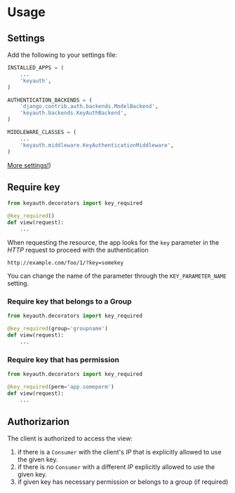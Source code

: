 # Usage

## Settings

Add the following to your settings file:

```python
INSTALLED_APPS = (
    ...
    'keyauth',
)

AUTHENTICATION_BACKENDS = (
    'django.contrib.auth.backends.ModelBackend',
    'keyauth.backends.KeyAuthBackend',
)

MIDDLEWARE_CLASSES = (
    ...
    'keyauth.middleware.KeyAuthenticationMiddleware',
)
```

[More settings!](settings.md))


## Require key

```python
from keyauth.decorators import key_required

@key_required()
def view(request):
    ...
```

When requesting the resource, the app looks for the `key` parameter in the _HTTP_ request to proceed with the authentication

    http://example.com/foo/1/?key=somekey

You can change the name of the parameter through the `KEY_PARAMETER_NAME` setting.

### Require key that belongs to a Group

```python
from keyauth.decorators import key_required

@key_required(group='groupname')
def view(request):
    ...
```

### Require key that has permission

```python
from keyauth.decorators import key_required

@key_required(perm='app.someperm')
def view(request):
    ...
```

## Authorizarion

The client is authorized to access the view:

1. if there is a `Consumer` with the client's *IP* that is explicitly allowed to use the given key.
2. if there is no `Consumer` with a different *IP* explicitly allowed to use the given key.
3. if given key has necessary permission or belongs to a group (if required) 
